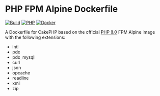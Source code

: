# PHP FPM Alpine Dockerfile

[![Build](https://github.com/cnizzardini/php-fpm-alpine/actions/workflows/docker-image.yml/badge.svg?branch=master)](https://github.com/cnizzardini/php-fpm-alpine/actions/workflows/docker-image.yml)
[![PHP](https://img.shields.io/badge/php-8.0-8892BF.svg?logo=php)](https://php.net/)
[![Docker](https://img.shields.io/badge/docker-0db7ed.svg?logo=docker)](https://www.docker.com)

A Dockerfile for CakePHP based on the official [PHP 8.0](https://hub.docker.com/_/php) FPM Alpine image with the following extensions:

- intl 
- pdo 
- pdo_mysql 
- curl 
- json 
- opcache 
- readline 
- xml 
- zip